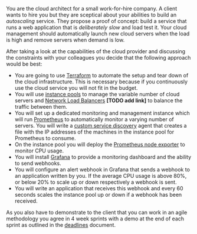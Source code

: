 You are the cloud architect for a small work-for-hire company. A client wants to hire you but they are sceptical about your abilities to build an *autoscaling* service. They propose a proof of concept: build a service that runs a web application that is *deliberately slow* and load test it. Your cloud management should automatically launch new cloud servers when the load is high and remove servers when demand is low.

After taking a look at the capabilities of the cloud provider and discussing the constraints with your colleagues you decide that the following approach would be best:

- You are going to use [Terraform](https://terraform.io) to automate the setup and tear down of the cloud infrastructure. This is necessary because if you continuously use the cloud service you will not fit in the budget.
- You will use [instance pools](https://community.exoscale.com/documentation/compute/instance-pools/) to manage the variable number of cloud servers and [Network Load Balancers]() **[TODO add link]** to balance the traffic between them.
- You will set up a dedicated monitoring and management instance which will run [Prometheus](https://prometheus.io/) to automatically monitor a varying number of servers. You will write a
  [custom service discovery](https://prometheus.io/blog/2015/06/01/advanced-service-discovery/#custom-service-discovery) agent that creates a file with the IP addresses of the machines in the instance pool for Prometheus to consume.
- On the instance pool you will deploy the [Prometheus node exporter](https://github.com/prometheus/node_exporter) to monitor CPU usage.
- You will install [Grafana](https://grafana.com/) to provide a monitoring dashboard and the ability to send webhooks.
- You will configure an alert webhook in Grafana that sends a webhook to an application written by you. If the average CPU usage is above 80%, or below 20% to scale up or down respectively a webhook is sent.
- You will write an application that receives this webhook and every 60 seconds scales the instance pool up or down if a webhook has been received.

As you also have to demonstrate to the client that you can work in an agile methodology you agree in 4 week sprints with a demo at the end of each sprint as outlined in the [deadlines](/deadlines) document.
 